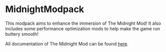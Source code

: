 # MidnightModpack

This modpack aims to enhance the immersion of The Midnight Mod! It also includes some performance optimization mods to help make the game run buttery smooth!

All documentation of The Midnight Mod can be found [here](https://the-midnight-mod.fandom.com/wiki/The_Midnight_mod_Wiki).
